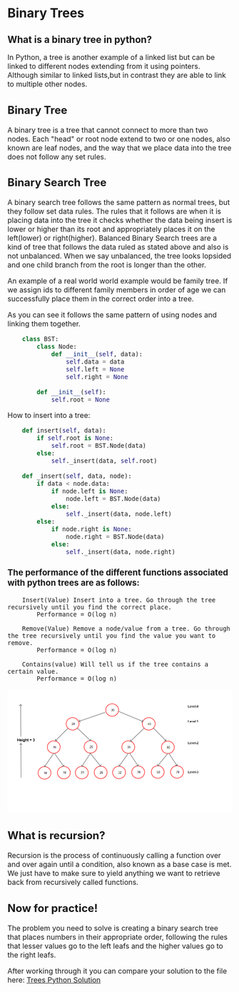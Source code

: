 # Binary Trees
## What is a binary tree in python?

<font size=3>In Python, a tree is another example of a linked list but can be linked to different nodes extending from it using pointers. Although similar to linked lists,but in contrast they are able to link to multiple other nodes.

## Binary Tree
A binary tree is a tree that cannot connect to more than two nodes. Each "head" or root node extend to two or one nodes, also known are leaf nodes, and the way that we place data into the tree does not follow any set rules.

## Binary Search Tree
A binary search tree follows the same pattern as normal trees, but they follow set data rules. The rules that it follows are when it is placing data into the tree it checks whether the data being insert is lower or higher than its root and appropriately places it on the left(lower) or right(higher). Balanced Binary Search trees are a kind of tree that follows the data ruled as stated above and also is not unbalanced. When we say unbalanced, the tree looks lopsided and one child branch from the root is longer than the other.

An example of a real world world example would be family tree. If we assign ids to different family members in order of age we can successfully place them in the correct order into a tree.

As you can see it follows the same pattern of using nodes and linking them together.
```python
    class BST:
        class Node:
            def __init__(self, data):
                self.data = data
                self.left = None
                self.right = None

        def __init__(self):
            self.root = None

```
How to insert into a tree:
```python
    def insert(self, data):
        if self.root is None:
            self.root = BST.Node(data)
        else:
            self._insert(data, self.root)

    def _insert(self, data, node):
        if data < node.data:
            if node.left is None:
                node.left = BST.Node(data)
            else:
                self._insert(data, node.left)
        else:
            if node.right is None:
                node.right = BST.Node(data)
            else:
                self._insert(data, node.right)

```
### The performance of the different functions associated with python trees are as follows: 

        Insert(Value) Insert into a tree. Go through the tree recursively until you find the correct place.
            Performance = O(log n)

        Remove(Value) Remove a node/value from a tree. Go through the tree recursively until you find the value you want to remove.
            Performance = O(log n)

        Contains(value)	Will tell us if the tree contains a certain value.
            Performance = O(log n)


![Linked List](images/binary_search_tree.png)

## What is recursion?
Recursion is the process of continuously calling a function over and over again until a condition, also known as a base case is met. We just have to make sure to yield anything we want to retrieve back from recursively called functions.

## Now for practice!
The problem you need to solve is creating a binary search tree that places numbers in their appropriate order, following the rules that lesser values go to the left leafs and the higher values go to the right leafs.

After working through it you can compare your solution to the file here: [Trees Python Solution](3-trees.py)
